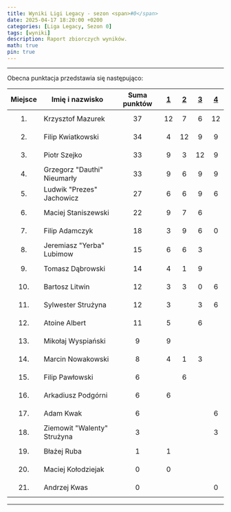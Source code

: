 ```yaml
---
title: Wyniki Ligi Legacy - sezon <span>#0</span>
date: 2025-04-17 18:20:00 +0200
categories: [Liga Legacy, Sezon 0]
tags: [wyniki]
description: Raport zbiorczych wyników.
math: true
pin: true
---
```


---

Obecna punktacja przedstawia się następująco:

|  Miejsce  | Imię i nazwisko             | Suma punktów | [1][league-0-1] | [2][league-0-2] | [3][league-0-3] | [4][league-0-4] |
|:---------:|-----------------------------|:------------:|:---------------:|:---------------:|:---------------:|:---------------:|
| $$ 1. $$  | Krzysztof Mazurek           |   $$ 37 $$   |       12        |        7        |        6        |       12        |
| $$ 2. $$  | Filip Kwiatkowski           |   $$ 34 $$   |        4        |       12        |        9        |        9        |
| $$ 3. $$  | Piotr Szejko                |   $$ 33 $$   |        9        |        3        |       12        |        9        |
| $$ 4. $$  | Grzegorz "Dauthi" Nieumarły |   $$ 33 $$   |        9        |        6        |        9        |        9        |
| $$ 5. $$  | Ludwik "Prezes" Jachowicz   |   $$ 27 $$   |        6        |        6        |        9        |        6        |
| $$ 6. $$  | Maciej Staniszewski         |   $$ 22 $$   |        9        |        7        |        6        |                 |
| $$ 7. $$  | Filip Adamczyk              |   $$ 18 $$   |        3        |        9        |        6        |        0        |
| $$ 8. $$  | Jeremiasz "Yerba" Lubimow   |   $$ 15 $$   |        6        |        6        |        3        |                 |
| $$ 9. $$  | Tomasz Dąbrowski            |   $$ 14 $$   |        4        |        1        |        9        |                 |
| $$ 10. $$ | Bartosz Litwin              |   $$ 12 $$   |        3        |        3        |        0        |        6        |
| $$ 11. $$ | Sylwester Strużyna          |   $$ 12 $$   |        3        |                 |        3        |        6        |
| $$ 12. $$ | Atoine Albert               |   $$ 11 $$   |        5        |                 |        6        |                 |
| $$ 13. $$ | Mikołaj Wyspiański          |   $$ 9 $$    |        9        |                 |                 |                 |
| $$ 14. $$ | Marcin Nowakowski           |   $$ 8 $$    |        4        |        1        |        3        |                 |
| $$ 15. $$ | Filip Pawłowski             |   $$ 6 $$    |                 |        6        |                 |                 |
| $$ 16. $$ | Arkadiusz Podgórni          |   $$ 6 $$    |        6        |                 |                 |                 |
| $$ 17. $$ | Adam Kwak                   |   $$ 6 $$    |                 |                 |                 |        6        |
| $$ 18. $$ | Ziemowit "Walenty" Strużyna |   $$ 3 $$    |                 |                 |                 |        3        |
| $$ 19. $$ | Błażej Ruba                 |   $$ 1 $$    |        1        |                 |                 |                 |
| $$ 20. $$ | Maciej Kołodziejak          |   $$ 0 $$    |        0        |                 |                 |                 |
| $$ 21. $$ | Andrzej Kwas                |   $$ 0 $$    |                 |                 |                 |        0        |

[league-0-1]: ../Liga-Legacy-0-1
[league-0-2]: ../Liga-Legacy-0-2
[league-0-3]: ../Liga-Legacy-0-3
[league-0-4]: ../Liga-Legacy-0-4

---
